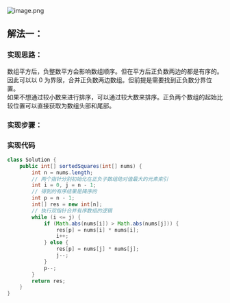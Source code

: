 ![image.png](https://cdn.nlark.com/yuque/0/2023/png/27354749/1698994708971-5e764520-1cf1-4d49-80b7-eecc6a7beadd.png#averageHue=%23f7f7f7&clientId=ud2a18f0b-7e01-4&from=paste&height=385&id=u215df7b8&originHeight=424&originWidth=673&originalType=binary&ratio=1.100000023841858&rotation=0&showTitle=false&size=54570&status=done&style=none&taskId=ubb75e8f9-9544-4943-af39-ed660d45aa3&title=&width=611.8181685573801)
## 解法一：
### 实现思路：
数组平方后，负整数平方会影响数组顺序。但在平方后正负数两边的都是有序的。因此可以以 0 为界限，合并正负数两边数组。但前提是需要找到正负数分界位置。<br />如果不想通过较小数来进行排序，可以通过较大数来排序。正负两个数组的起始比较位置可以直接获取为数组头部和尾部。
### 实现步骤：
### 实现代码
```java
class Solution {
    public int[] sortedSquares(int[] nums) {
        int n = nums.length;
        // 两个指针分别初始化在正负子数组绝对值最大的元素索引
        int i = 0, j = n - 1;
        // 得到的有序结果是降序的
        int p = n - 1;
        int[] res = new int[n];
        // 执行双指针合并有序数组的逻辑
        while (i <= j) {
            if (Math.abs(nums[i]) > Math.abs(nums[j])) {
                res[p] = nums[i] * nums[i];
                i++;
            } else {
                res[p] = nums[j] * nums[j];
                j--;
            }
            p--;
        }
        return res;
    }
}

```

